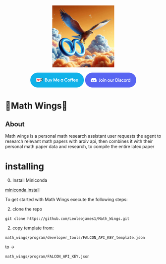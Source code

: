 <p align="center">
  <img src="docs/icons/math_wings.png" alt="OARC LOGO" width="200"/>
</p>
<p align="center">
  <a href="https://ko-fi.com/theborch"><img src="docs/icons/buy me a coffee button.png" height="48"></a>
  <a href="https://discord.gg/dAzSYcnpdF"><img src="docs/icons/Discord button.png" height="48"></a>
</p>

# 🦅Math Wings🦅

## About
Math wings is a personal math research assistant user requests the agent to research relevant math papers with arxiv api, then combines it with their personal math paper data and research, to compile the entire latex paper

# installing
0. Install Miniconda
   
[miniconda install](https://docs.anaconda.com/miniconda/)

To get started with Math Wings execute the following steps:

2. clone the repo
```
git clone https://github.com/Leoleojames1/Math_Wings.git
```

2. copy template from:
```
math_wings/program/developer_tools/FALCON_API_KEY_template.json
```

to -> 
```
math_wings/program/FALCON_API_KEY.json
```
